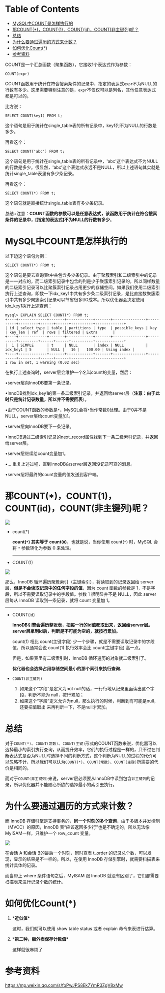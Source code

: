 # Table of Contents

* [MySQL中COUNT是怎样执行的](#mysql中count是怎样执行的)
* [那COUNT(*)，COUNT(1)，COUNT(id)，COUNT(非主键列)呢？](#那countcount1countidcount非主键列呢)
* [总结](#总结)
* [为什么要通过遍历的方式来计数？](#为什么要通过遍历的方式来计数)
* [如何优化Count(*)](#如何优化count)
* [参考资料](#参考资料)



COUNT是一个汇总函数（聚集函数），它接收1个表达式作为参数：

```
COUNT(expr)
```

COUNT函数用于统计在符合搜索条件的记录中，指定的表达式`expr`不为NULL的行数有多少。这里需要特别注意的是，`expr`不仅仅可以是列名，其他任意表达式都是可以的。

比方说：

```
SELECT COUNT(key1) FROM t;
```

这个语句是用于统计在single_table表的所有记录中，key1列不为NULL的行数是多少。

再看这个：

```
SELECT COUNT('abc') FROM t;
```

这个语句是用于统计在single_table表的所有记录中，'abc'这个表达式不为NULL的行数是多少。很显然，'abc'这个表达式永远不是NULL，所以上述语句其实就是统计single_table表里有多少条记录。

再看这个：

```
SELECT COUNT(*) FROM t;
```

这个语句就是直接统计single_table表有多少条记录。

总结+注意：**COUNT函数的参数可以是任意表达式，该函数用于统计在符合搜索条件的记录中，[指定的表达式]不为NULL的行数有多少**。

# MySQL中COUNT是怎样执行的

以下边这个语句为例：

```
SELECT COUNT(*) FROM t;
```

这个语句是要去查询表t中共包含多少条记录。由于聚簇索引和二级索引中的记录是一一对应的，而二级索引记录中包含的列是少于聚簇索引记录的，所以同样数量的二级索引记录可以比聚簇索引记录占用更少的存储空间。如果我们使用二级索引执行上述查询，即数一下idx_key1中共有多少条二级索引记录，是比直接数聚簇索引中共有多少聚簇索引记录可以节省很多I/O成本。所以优化器会决定使用idx_key1执行上述查询：

```mysql
mysql> EXPLAIN SELECT COUNT(*) FROM t;
+----+-------------+-------+------------+-------+---------------+----------+---------+------+------+----------+-------------+
| id | select_type | table | partitions | type  | possible_keys | key      | key_len | ref  | rows | filtered | Extra       |
+----+-------------+-------+------------+-------+---------------+----------+---------+------+------+----------+-------------+
|  1 | SIMPLE      | t     | NULL       | index | NULL          | idx_key1 | 5       | NULL |   16 |   100.00 | Using index |
+----+-------------+-------+------------+-------+---------------+----------+---------+------+------+----------+-------------+
1 row in set, 1 warning (0.02 sec)
```

在执行上述查询时，server层会维护一个名叫count的变量，然后：

•server层向InnoDB要第一条记录。

•InnoDB找到idx_key1的第一条二级索引记录，并返回给server层（**注意：由于此时只是统计记录数量，所以并不需要回表**）。

•由于COUNT函数的参数是`*`，MySQL会将`*`当作常数0处理。由于0并不是NULL，server层给count变量加1。

•server层向InnoDB要下一条记录。

•InnoDB通过二级索引记录的next_record属性找到下一条二级索引记录，并返回给server层。

•server层继续给count变量加1。

•... 重复上述过程，直到InnoDB向server层返回没记录可查的消息。

•server层将最终的count变量的值发送到客户端。

# 那COUNT(*)，COUNT(1)，COUNT(id)，COUNT(非主键列)呢？

![](.images/下载-1641476048946.png)

+ count(*)

  **count(`*`) 其实等于 count(`0`)**，也就是说，当你使用 count(`*`)  时，MySQL 会将 `*` 参数转化为参数 0 来处理。

  ---


+ COUNT(1)

![](.images/下载-1641476100328.png)

那么，InnoDB 循环遍历聚簇索引（主键索引），将读取到的记录返回给 server 层，**但是不会读取记录中的任何字段的值**，因为 count 函数的参数是 1，不是字段，所以不需要读取记录中的字段值。参数 1 很明显并不是
NULL，因此 server 层每从 InnoDB 读取到一条记录，就将 count 变量加 1。

---

+ COUNT(id)

  **InnoDB引擎会遍历整张表，把每一行的id值都取出来，返回给server层。server层拿到id后，判断是不可能为空的，就按行累加。**

  count(1) 相比 count(主键字段) 少一个步骤，就是不需要读取记录中的字段值，所以通常会说 count(1) 执行效率会比 count(主键字段) 高一点。

  但是，如果表里有二级索引时，InnoDB 循环遍历的对象就二级索引了。

  **优化器也会选择占用存储空间最小的那个索引来执行查询.**


+ `COUNT(非主键列)`
    1. 如果这个“字段”是定义为not null的话，一行行地从记录里面读出这个字段，判断不能为 null，按行累加；
    2. 如果这个“字段”定义允许为null，那么执行的时候，判断到有可能是null，还要把值取出 来再判断一下，不是null才累加。

# 总结

对于`COUNT(*)`、`COUNT(常数)`、`COUNT(主键)`形式的COUNT函数来说，优化器可以选择最小的索引执行查询，从而提升效率，它们的执行过程是一样的，只不过在判断表达式是否为NULL时选择不同的判断方式，这个判断为NULL的过程的代价可以忽略不计，所以我们可以认为`COUNT(*)`、`COUNT(常数)`、`COUNT(主键)`所需要的代价是相同的。

而对于`COUNT(非主键列)`来说，server层必须要从InnoDB中读到包含`非主键列`的记录，所以优化器并不能随心所欲的选择最小的索引去执行。

# 为什么要通过遍历的方式来计数？

而 InnoDB 存储引擎是支持事务的，**同一个时刻的多个查询**，由于多版本并发控制（MVCC）的原因，InnoDB 表“应该返回多少行”也是不确定的，所以无法像 MyISAM一样，只维护一个 row_count 变量。

![](.images/下载-1641476319024.png)

在会话 A 和会话 B的最后一个时刻，同时查表 t_order 的记录总个数，可以发现，显示的结果是不一样的。所以，在使用 InnoDB 存储引擎时，就需要扫描表来统计具体的记录。

而当带上 where 条件语句之后，MyISAM 跟 InnoDB 就没有区别了，它们都需要扫描表来进行记录个数的统计。

# 如何优化Count(*)

1. ***近似值\***

   这时，我们就可以使用 show table status 或者 explain 命令来表进行估算。

2. ***第二种，额外表保存计数值\***

   这样就很麻烦了

# 参考资料

https://mp.weixin.qq.com/s/foPwJPS8Ek7YmR3ZgV8xMw
